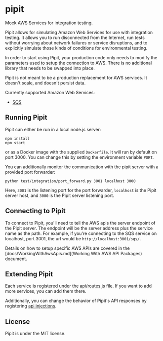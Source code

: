 # pipit

Mock AWS Services for integration testing.

Pipit allows for simulating Amazon Web Services for use with integration
testing.  It allows you to run disconnected from the Internet, run tests
without worrying about network failures or service disruptions, and to
explicitly simulate those kinds of conditions for environmental testing.

In order to start using Pipit, your production code only needs to
modify the parameters used to setup the connection to AWS.  There is
no additional library that needs to be swapped into place.

Pipit is not meant to be a production replacement for AWS services.
It doesn't scale, and doesn't persist data.

Currently supported Amazon Web Services:

* [SQS](docs/sqs.md)


## Running Pipit

Pipit can either be run in a local node.js server:

```
npm install
npm start
```

or as a Docker image with the supplied `Dockerfile`.  It will run by default
on port 3000.  You can change this by setting the environment variable `PORT`.

You can additionally monitor the communication with the pipit server with a
provided port forwarder:

```
python test/integration/port_forward.py 3001 localhost 3000
```
Here, `3001` is the listening port for the port forwarder, `localhost` is
the Pipit server host, and `3000` is the Pipit server listening port.


## Connecting to Pipit

To connect to Pipit, you'll need to tell the AWS apis the server endpoint
of the Pipit server.  The endpoint will be the server address plus the
service name as the path.  For example, if you're connecting to the SQS
service on localhost, port 3001, the url would be `http://localhost:3001/sqs/`.

Details on how to setup specific AWS APIs are covered in the
[docs/WorkingWithAwsApis.md](Working With AWS API Packages) document.

## Extending Pipit

Each service is registered under the [api/routes.js](api/routes.js) file.
If you want to add more services, you can add them there.

Additionally, you can change the behavior of Pipit's API responses by registering
[api injections](docs/injections.md).


## License

Pipit is under the MIT license.
